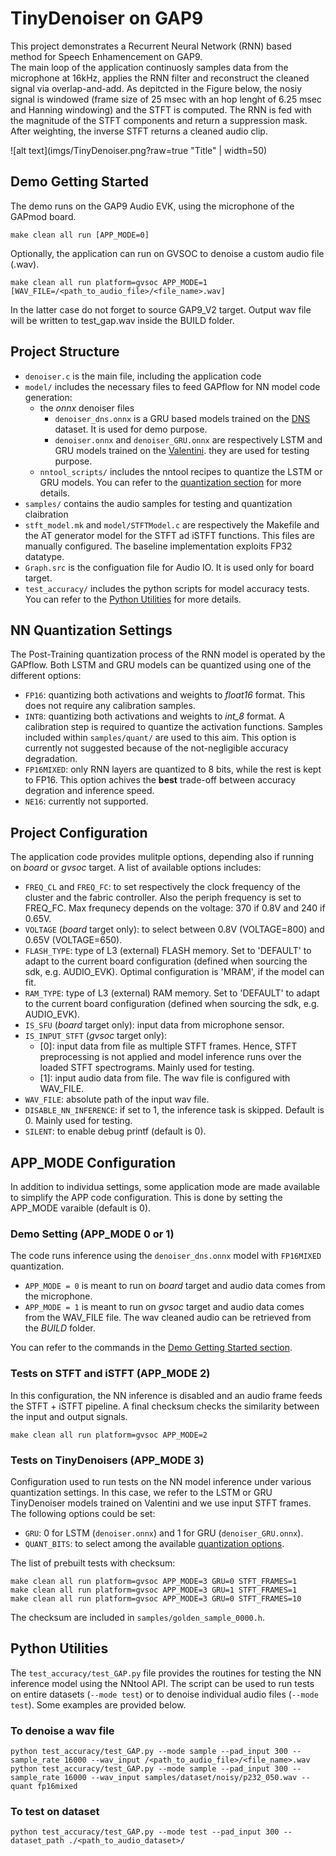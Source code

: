 # TinyDenoiser on GAP9

This project demonstrates a Recurrent Neural Network (RNN) based method for Speech Enhamencement on GAP9.  
The main loop of the application continuosly samples data from the microphone at 16kHz, applies the RNN filter and reconstruct the cleaned signal via overlap-and-add.
As depitcted in the Figure below, the nosiy signal is windowed (frame size of 25 msec with an hop lenght of 6.25 msec and Hanning windowing) and the STFT is computed. 
The RNN is fed with the magnitude of the STFT components and return a suppression mask. After weighting, the inverse STFT returns a cleaned audio clip.

![alt text](imgs/TinyDenoiser.png?raw=true "Title" | width=50)

## Demo Getting Started
The demo runs on the GAP9 Audio EVK, using the microphone of the GAPmod board.
```
make clean all run [APP_MODE=0]
```
Optionally, the application can run on GVSOC to denoise a custom audio file (.wav).
```
make clean all run platform=gvsoc APP_MODE=1 [WAV_FILE=/<path_to_audio_file>/<file_name>.wav]
```
In the latter case do not forget to source GAP9_V2 target. Output wav file will be written to 
test_gap.wav inside the BUILD folder.

## Project Structure
* `denoiser.c` is the main file, including the application code
* `model/` includes the necessary files to feed GAPflow for NN model code generation: 
    * the _onnx_ denoiser files
        * `denoiser_dns.onnx` is a GRU based models trained on the [DNS][dns] dataset. It is used for demo purpose.
        * `denoiser.onnx` and `denoiser_GRU.onnx` are respectively LSTM and GRU models trained on the [Valentini][valentini]. they are used for testing purpose.
    * `nntool_scripts/` includes the nntool recipes to quantize the LSTM or GRU models. You can refer to the [quantization section](#nn-quantization-settings) for more details. 
* `samples/` contains the audio samples for testing and quantization claibration
* `stft_model.mk` and `model/STFTModel.c` are respectively the Makefile and the AT generator model for the STFT ad iSTFT functions. This files are manually configured. The baseline implementation exploits FP32 datatype.
*  `Graph.src` is the configuation file for Audio IO. It is used only for board target.
*  `test_accuracy/` includes the python scripts for model accuracy tests. You can refer to the [Python Utilities](#python-utilities) for more details.

## NN Quantization Settings
The Post-Training quantization process of the RNN model is operated by the GAPflow.
Both LSTM and GRU models can be quantized using one of the different options:
* `FP16`: quantizing both activations and weights to _float16_ format. This does not require any calibration samples.
* `INT8`: quantizing both activations and weights to _int_8_ format. A calibration step is required to quantize the activation functions. Samples included within `samples/quant/` are used to this aim. This option is currently not suggested because of the not-negligible accuracy degradation.
* `FP16MIXED`: only RNN layers are quantized to 8 bits, while the rest is kept to FP16. This option achives the **best** trade-off between accuracy degration and inference speed.
* `NE16`: currently not supported. 


## Project Configuration
The application code provides mulitple options, depending also if running on _board_ or _gvsoc_ target.
A list of available options includes:
* `FREQ_CL` and `FREQ_FC`: to set respectively the clock frequency of the cluster and the fabric controller. Also the periph frequency is set to FREQ_FC. Max frequnecy depends on the voltage: 370 if 0.8V and 240 if 0.65V.
* `VOLTAGE` (_board_ target only): to select between 0.8V (VOLTAGE=800) and 0.65V (VOLTAGE=650).
* `FLASH_TYPE`: type of L3 (external) FLASH memory. Set to 'DEFAULT' to adapt to the current board configuration (defined when sourcing the sdk, e.g. AUDIO_EVK). Optimal configuration is 'MRAM', if the model can fit.
* `RAM_TYPE`: type of L3 (external) RAM memory. Set to 'DEFAULT' to adapt to the current board configuration (defined when sourcing the sdk, e.g. AUDIO_EVK). 
* `IS_SFU` (_board_ target only): input data from microphone sensor.
* `IS_INPUT_STFT` (_gvsoc_ target only): 
    * [0]: input data from file as multiple STFT frames. Hence, STFT preprocessing is not applied and model inference runs over the loaded STFT spectrograms. Mainly used for testing.
    * [1]: input audio data from file. The wav file is configured with WAV_FILE.
* `WAV_FILE`: absolute path of the input wav file. 
* `DISABLE_NN_INFERENCE`: if set to 1, the inference task is skipped. Default is 0. Mainly used for testing.
* `SILENT`: to enable debug printf (default is 0).

## APP_MODE Configuration
In addition to individua settings, some application mode are made available to simplify the APP code configuration. This is done by setting the APP_MODE varaible (default is 0).
### Demo Setting (APP_MODE 0 or 1)
The code runs inference using the `denoiser_dns.onnx` model with  `FP16MIXED` quantization. 
* `APP_MODE = 0` is meant to run on _board_ target and audio data comes from the microphone.
* `APP_MODE = 1` is meant to run on _gvsoc_ target and audio data comes from the WAV_FILE file. The wav cleaned audio can be retrieved from the _BUILD_ folder.

You can refer to the commands in the [Demo Getting Started section](#demo-getting-started).
### Tests on STFT and iSTFT (APP_MODE 2)
In this configuration, the NN inference is disabled and an audio frame feeds the STFT + iSTFT pipeline. A final checksum checks the similarity between the input and output signals. 
```
make clean all run platform=gvsoc APP_MODE=2
```

### Tests on TinyDenoisers (APP_MODE 3)
Configuration used to run tests on the NN model inference under various quantization settings. In this case, we refer to the LSTM or GRU TinyDenoiser models trained on Valentini and we use input STFT frames. The following options could be set:
* `GRU`: 0 for LSTM (`denoiser.onnx`) and 1 for GRU (`denoiser_GRU.onnx`).
* `QUANT_BITS`: to select among the available [quantization options](#nn-quantization-settings).

The list of prebuilt tests with checksum:
```
make clean all run platform=gvsoc APP_MODE=3 GRU=0 STFT_FRAMES=1
make clean all run platform=gvsoc APP_MODE=3 GRU=1 STFT_FRAMES=1
make clean all run platform=gvsoc APP_MODE=3 GRU=0 STFT_FRAMES=10
```
The checksum are included in `samples/golden_sample_0000.h`.


## Python Utilities
The `test_accuracy/test_GAP.py` file provides the routines for testing the NN inference model using the NNtool API. The script can be used to run tests on entire datasets (`--mode test`) or to denoise individual audio files (`--mode test`). Some examples are provided below. 

### To denoise a wav file
```
python test_accuracy/test_GAP.py --mode sample --pad_input 300 --sample_rate 16000 --wav_input /<path_to_audio_file>/<file_name>.wav
python test_accuracy/test_GAP.py --mode sample --pad_input 300 --sample_rate 16000 --wav_input samples/dataset/noisy/p232_050.wav --quant fp16mixed
```

### To test on dataset
```
python test_accuracy/test_GAP.py --mode test --pad_input 300 --dataset_path ./<path_to_audio_dataset>/
```

[dns]: https://www.microsoft.com/en-us/research/academic-program/deep-noise-suppression-challenge-interspeech-2020/
[valentini]: https://datashare.ed.ac.uk/handle/10283/2791

